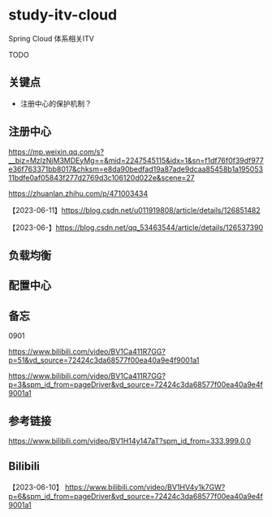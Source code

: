 # study-itv-cloud #
Spring Cloud 体系相关ITV

TODO

## 关键点

- 注册中心的保护机制？



## 注册中心

https://mp.weixin.qq.com/s?__biz=MzIzNjM3MDEyMg==&mid=2247545115&idx=1&sn=f1df76f0f39df977e36f763371bb8017&chksm=e8da90bedfad19a87ade9dcaa85458b1a19505311bdfe0af05843f277d2769d3c106120d022e&scene=27

https://zhuanlan.zhihu.com/p/471003434

【2023-06-11】https://blog.csdn.net/u011919808/article/details/126851482

【2023-06-】https://blog.csdn.net/qq_53463544/article/details/126537390



## 负载均衡



## 配置中心



## 备忘

0901

https://www.bilibili.com/video/BV1Ca411R7GG?p=51&vd_source=72424c3da68577f00ea40a9e4f9001a1

https://www.bilibili.com/video/BV1Ca411R7GG?p=3&spm_id_from=pageDriver&vd_source=72424c3da68577f00ea40a9e4f9001a1



## 参考链接



https://www.bilibili.com/video/BV1H14y147aT?spm_id_from=333.999.0.0





## Bilibili

【2023-06-10】 https://www.bilibili.com/video/BV1HV4y1k7GW?p=6&spm_id_from=pageDriver&vd_source=72424c3da68577f00ea40a9e4f9001a1